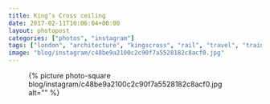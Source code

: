 ```yaml
---
title: King’s Cross ceiling
date: 2017-02-11T10:06:04+00:00
layout: photopost
categories: ["photos", "instagram"]
tags: ["london", "architecture", "kingscross", "rail", "travel", "trains"]
image: "blog/instagram/c48be9a2100c2c90f7a5528182c8acf0.jpg"
---
```


<figure class="photo photo--square">
  {% picture photo-square blog/instagram/c48be9a2100c2c90f7a5528182c8acf0.jpg alt="" %}
</figure>


